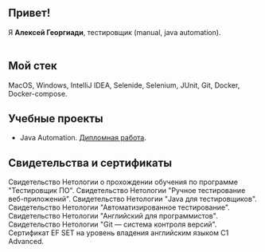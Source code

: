## **Привет!**<br>

Я **Алексей Георгиади**, тестировщик (manual, java automation).<br><br>

## **Мой стек**<br> 
MacOS, Windows, IntelliJ IDEA, Selenide, Selenium, JUnit, Git, Docker, Docker-compose.

## **Учебные проекты**
* Java Automation. [Дипломная работа](https://github.com/AlexGeorgiadi/qa-diploma).

## **Свидетельства и сертификаты**
Свидетельство Нетологии о прохождении обучения по программе "Тестировщик ПО".
Свидетельство Нетологии "Ручное тестирование веб-приложений".
Свидетельство Нетологии "Java для тестировщиков".
Свидетельство Нетологии "Автоматизированное тестирование".
Свидетельство Нетологии "Английский для программистов".
Свидетельство Нетологии "Git — система контроля версий".
Сертификат EF SET на уровень владения английским языком C1 Advanced.
